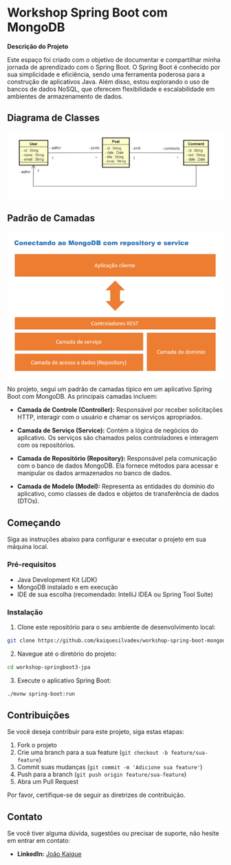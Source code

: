 # Workshop Spring Boot com MongoDB

**Descrição do Projeto**

Este espaço foi criado com o objetivo de documentar e compartilhar minha jornada de aprendizado com o Spring Boot. O Spring Boot é conhecido por sua simplicidade e eficiência, sendo uma ferramenta poderosa para a construção de aplicativos Java. Além disso, estou explorando o uso de bancos de dados NoSQL, que oferecem flexibilidade e escalabilidade em ambientes de armazenamento de dados.

## Diagrama de Classes

![Diagrama de Classes](https://github.com/kaiquesilvadev/workshop-spring-boot-mongodb/blob/main/Captura%20de%20tela%202023-09-21%20185349.png)

## Padrão de Camadas

![Padrão de Camadas](https://github.com/kaiquesilvadev/workshop-spring-boot-mongodb/blob/main/Captura%20de%20tela%202023-09-21%20185426.png)

No projeto, segui um padrão de camadas típico em um aplicativo Spring Boot com MongoDB. As principais camadas incluem:

- **Camada de Controle (Controller):** Responsável por receber solicitações HTTP, interagir com o usuário e chamar os serviços apropriados.

- **Camada de Serviço (Service):** Contém a lógica de negócios do aplicativo. Os serviços são chamados pelos controladores e interagem com os repositórios.

- **Camada de Repositório (Repository):** Responsável pela comunicação com o banco de dados MongoDB. Ela fornece métodos para acessar e manipular os dados armazenados no banco de dados.

- **Camada de Modelo (Model):** Representa as entidades do domínio do aplicativo, como classes de dados e objetos de transferência de dados (DTOs).

## Começando

Siga as instruções abaixo para configurar e executar o projeto em sua máquina local.

### Pré-requisitos

- Java Development Kit (JDK)
- MongoDB instalado e em execução
- IDE de sua escolha (recomendado: IntelliJ IDEA ou Spring Tool Suite)

### Instalação

1. Clone este repositório para o seu ambiente de desenvolvimento local:

```bash
git clone https://github.com/kaiquesilvadev/workshop-spring-boot-mongodb.git

````

2. Navegue até o diretório do projeto:

```bash
cd workshop-springboot3-jpa

```

3. Execute o aplicativo Spring Boot:

```bash
./mvnw spring-boot:run

```

## Contribuições

Se você deseja contribuir para este projeto, siga estas etapas:

1. Fork o projeto
2. Crie uma branch para a sua feature (`git checkout -b feature/sua-feature`)
3. Commit suas mudanças (`git commit -m 'Adicione sua feature'`)
4. Push para a branch (`git push origin feature/sua-feature`)
5. Abra um Pull Request

Por favor, certifique-se de seguir as diretrizes de contribuição.

## Contato

Se você tiver alguma dúvida, sugestões ou precisar de suporte, não hesite em entrar em contato:

- **LinkedIn:** [João Kaique](https://www.linkedin.com/in/joaokaique/)

